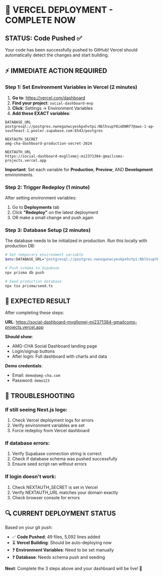 # 🚀 VERCEL DEPLOYMENT - COMPLETE NOW

## **STATUS: Code Pushed ✅**

Your code has been successfully pushed to GitHub! Vercel should automatically detect the changes and start building.

## **⚡ IMMEDIATE ACTION REQUIRED**

### **Step 1: Set Environment Variables in Vercel (2 minutes)**

1. **Go to**: https://vercel.com/dashboard
2. **Find your project**: `social-dashboard-mvp` 
3. **Click**: Settings → Environment Variables
4. **Add these EXACT variables**:

```
DATABASE_URL
postgresql://postgres.nwneganwcyeskpxhvtpi:NblhsupY8ieDNRf7@aws-1-ap-southeast-1.pooler.supabase.com:6543/postgres

NEXTAUTH_SECRET
amg-cha-dashboard-production-secret-2024

NEXTAUTH_URL
https://social-dashboard-mvgllxmej-mi2371384-gmailcoms-projects.vercel.app
```

**Important**: Set each variable for **Production**, **Preview**, AND **Development** environments.

### **Step 2: Trigger Redeploy (1 minute)**

After setting environment variables:
1. Go to **Deployments** tab
2. Click **"Redeploy"** on the latest deployment
3. OR make a small change and push again

### **Step 3: Database Setup (2 minutes)**

The database needs to be initialized in production. Run this locally with production DB:

```bash
# Set temporary environment variable
$env:DATABASE_URL="postgresql://postgres.nwneganwcyeskpxhvtpi:NblhsupY8ieDNRf7@aws-1-ap-southeast-1.pooler.supabase.com:6543/postgres"

# Push schema to Supabase
npx prisma db push

# Seed production database
npx tsx prisma/seed.ts
```

## **🎯 EXPECTED RESULT**

After completing these steps:

**URL**: https://social-dashboard-mvgllxmej-mi2371384-gmailcoms-projects.vercel.app

**Should show**:
- AMG-CHA Social Dashboard landing page
- Login/signup buttons
- After login: Full dashboard with charts and data

**Demo credentials**:
- Email: `demo@amg-cha.com`
- Password: `demo123`

## **🚨 TROUBLESHOOTING**

### **If still seeing Next.js logo:**
1. Check Vercel deployment logs for errors
2. Verify environment variables are set
3. Force redeploy from Vercel dashboard

### **If database errors:**
1. Verify Supabase connection string is correct
2. Check if database schema was pushed successfully
3. Ensure seed script ran without errors

### **If login doesn't work:**
1. Check NEXTAUTH_SECRET is set in Vercel
2. Verify NEXTAUTH_URL matches your domain exactly
3. Check browser console for errors

## **🔍 CURRENT DEPLOYMENT STATUS**

Based on your git push:
- ✅ **Code Pushed**: 49 files, 5,092 lines added
- ⏳ **Vercel Building**: Should be auto-deploying now
- ❓ **Environment Variables**: Need to be set manually
- ❓ **Database**: Needs schema push and seeding

**Next**: Complete the 3 steps above and your dashboard will be live! 🚀 